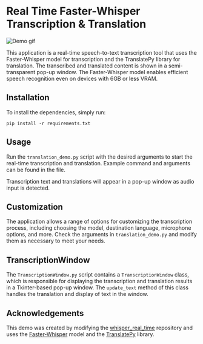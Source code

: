 # Real Time Faster-Whisper Transcription & Translation

![Demo gif](demo.gif)

This application is a real-time speech-to-text transcription tool that uses the Faster-Whisper model for transcription and the TranslatePy library for translation. The transcribed and translated content is shown in a semi-transparent pop-up window. The Faster-Whisper model enables efficient speech recognition even on devices with 6GB or less VRAM.

## Installation

To install the dependencies, simply run:

```
pip install -r requirements.txt
```

## Usage

Run the `translation_demo.py` script with the desired arguments to start the real-time transcription and translation. Example command and arguments can be found in the file.

Transcription text and translations will appear in a pop-up window as audio input is detected.

## Customization

The application allows a range of options for customizing the transcription process, including choosing the model, destination language, microphone options, and more. Check the arguments in `translation_demo.py` and modify them as necessary to meet your needs.

## TranscriptionWindow

The `TranscriptionWindow.py` script contains a `TranscriptionWindow` class, which is responsible for displaying the transcription and translation results in a Tkinter-based pop-up window. The `update_text` method of this class handles the translation and display of text in the window.

## Acknowledgements

This demo was created by modifying the [whisper_real_time](https://github.com/davabase/whisper_real_time) repository and uses the [Faster-Whisper](https://github.com/guillaumekln/faster-whisper) model and the [TranslatePy](https://github.com/Animenosekai/translate) library.
